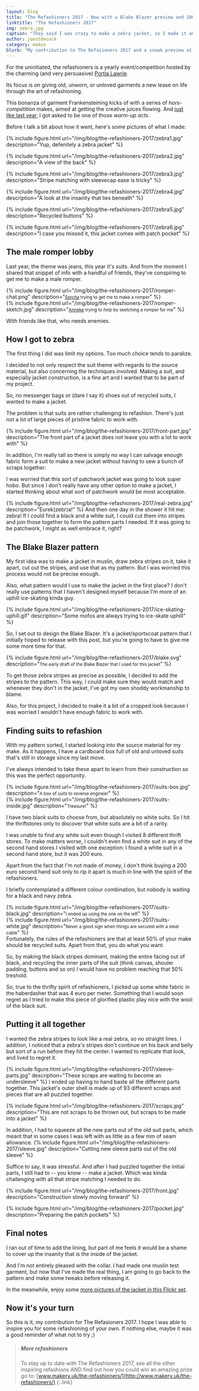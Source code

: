 ```yaml
---
layout: blog
title: "The Refashioners 2017 - Now with a Blake Blazer preview and 100% more zebra"
linktitle: "The Refashioners 2017"
img: zebra.jpg
caption: "They said I was crazy to make a zebra jacket, so I made it anyway. And it sank into the swamp."
author: joostdecock
category: makes
blurb: "My contribution to The Refasioners 2017 and a sneak preview at the upcoming Blake Blazer pattern"
---
```


For the uninitiated, the refashioners is a yearly event/competition hosted by the charming (and very persuasive) 
[Portia Lawrie](http://www.makery.uk/). 

Its focus is on giving old, unworn, or unloved garments a new lease on life through the art of refashioning.

This bonanza of garment Frankensteining kicks of with a series of *hors-comp&eacute;tition*  makes, aimed at getting
the creative juices flowing. And [just like last year](http://www.makery.uk/2016/08/the-refashioners-2016-joost/), 
I got asked to be one of those *warm-up acts*.

Before I talk a bit about how it went, here's some pictures of what I made:

{% include figure.html 
    url="/img/blog/the-refashioners-2017/zebra1.jpg" 
    description="Yup, defenitely a zebra jacket" 
%}

{% include figure.html 
    url="/img/blog/the-refashioners-2017/zebra2.jpg" 
    description="A view of the back" 
%}

{% include figure.html 
    url="/img/blog/the-refashioners-2017/zebra3.jpg" 
    description="Stripe matching with sleevecap ease is tricky" 
%}

{% include figure.html 
    url="/img/blog/the-refashioners-2017/zebra4.jpg" 
    description="A look at the insanity that lies beneath" 
%}

{% include figure.html 
    url="/img/blog/the-refashioners-2017/zebra5.jpg" 
    description="Recycled buttons" 
%}

{% include figure.html 
    url="/img/blog/the-refashioners-2017/zebra6.jpg" 
    description="I case you missed it, this jacket comes with patch pocket" 
%}


## The male romper lobby
Last year, the theme was jeans, this year it's suits. And from the moment I shared that snippet of info 
with a handful of friends, they've conspiring to get me to make a male romper.

<div class="row">
<div class="col-sm-6">
{% include figure.html 
    url="/img/blog/the-refashioners-2017/romper-chat.png" 
    description="<small><a href='https://twitter.com/scorchtorch' target='_BLANK'>Sorcha</a> trying to get me to make a romper</small>" 
%}
</div>
<div class="col-sm-6">
{% include figure.html 
    url="/img/blog/the-refashioners-2017/romper-sketch.jpg" 
    description="<small><a href='http://www.annekecaramin.com/' target='_BLANK'>Anneke</a> trying to <em>help</em> by sketching a romper for me</small>" 
%}
</div>
</div>

With friends like that, who needs enemies.

## How I got to zebra

The first thing I did was limit my options. Too much choice tends to paralize.

I decided to not only respect the suit theme with regards to the source material, but also concerning the techniques involved.
Making a suit, and especially jacket construction, is a fine art and I wanted that to be part of my project.

So, no messenger bags or (dare I say it) shoes out of recycled suits, I wanted to make a jacket.

The problem is that suits are rather challenging to refashion. There's just not a lot of large pieces of pristine fabric to work with.

{% include figure.html 
    url="/img/blog/the-refashioners-2017/front-part.jpg" 
    description="The front part of a jacket does not leave you with a lot to work with"
%}

In addition, I'm really tall so there is simply no way I can salvage enough fabric form a suit to make a new jacket
without having to sew a bunch of scraps together.

I was worried that this sort of patchwork jacket was going to look super hobo.
But since I don't really have any other option to make a jacket, I started thinking about what sort of patchwork would be most acceptable.

{% include figure.html 
    url="/img/blog/the-refashioners-2017/real-zebra.jpg" 
    description="Eurek(zebr)a!" 
%}
And then one day in the shower it hit me: zebra! If I could find a black and a white suit, I could cut them into stripes
and join those together to form the pattern parts I needed. If it was going to be patchwork, I might as well embrace it, right?

## The Blake Blazer pattern

My first idea was to make a jacket in muslin, draw zebra stripes on it, take it apart, cut out the stripes, and use that as my pattern.
But I was worried this process would not be precise enough. 

Also, what pattern would I use to make the jacket in the first place? I don't really use patterns that I haven't designed myself 
because I'm more of an uphill ice-skating kinda guy.

{% include figure.html 
    url="/img/blog/the-refashioners-2017/ice-skating-uphill.gif" 
    description="Some mofos are always trying to ice-skate uphill" 
%}

So, I set out to design the Blake Blazer. It's a jacket/sportscoat pattern that I initially hoped to release with this post, but
you're going to have to give me some more time for that.

{% include figure.html 
    url="/img/blog/the-refashioners-2017/blake.svg" 
    description="<small>The early draft of the Blake Blazer that I used for this jacket</small>" 
%}

To get those zebra stripes as precise as possible, I decided to add the stripes to the pattern.
This way, I could make sure they would match and whenever they don't in the jacket, I've got my own shoddy workmanship to blame.

Also, for this project, I decided to make it a bit of a cropped look because I was worried I wouldn't have enough fabric to work with.

## Finding suits to refashion

With my pattern sorted, I started looking into the source material for my make.
As it happens, I have a cardboard box full of old and unloved suits that's still in storage since my last move.

I've always intended to take these apart to learn from their construction so this was the perfect opportunity.

<div class="row">
<div class="col-sm-6">
{% include figure.html 
    url="/img/blog/the-refashioners-2017/suits-box.jpg" 
    description="<small>A box of suits to reverse engineer</small>"
%}
</div>
<div class="col-sm-6">
{% include figure.html 
    url="/img/blog/the-refashioners-2017/suits-inside.jpg" 
    description="<small>Treasure!</small>"
%}
</div>
</div>

I have two black suits to choose from, but absolutely no white suits. So I hit the thriftstores only to discover that white suits are a bit of a rarity.

I was unable to find any white suit even though I visited 8 different thrift stores. To make matters worse, I couldn't even find a 
white suit in any of the second hand stores I visited with one exception: I found a white suit in a second hand store, but it was 200 euro.

Apart from the fact that I'm not made of money, I don't think buying a 200 euro second hand suit only to rip it apart is much in line with the spirit 
of the refashioners. 

I briefly contemplated a different colour combination, but nobody is waiting for a black and navy zebra.

<div class="row">
<div class="col-sm-6">
{% include figure.html 
    url="/img/blog/the-refashioners-2017/suits-black.jpg" 
    description="<small>I ended up using the one on the left</small>"
%}
</div>
<div class="col-sm-6">
{% include figure.html 
    url="/img/blog/the-refashioners-2017/suits-white.jpg" 
    description="<small>Never a good sign when things are secured with a steel cable</small>"
%}
</div>
</div>
Fortunately, the rules of the refashioners are that at least 50% of your make should be recycled suits. Apart from that, you do what you want.

So, by making the black stripes dominant, making the entire facing out of black, and recycling the inner parts of the suit (think canvas, shouler padding, buttons and so on) I would have no problem reaching that 50% treshold.

So, true to the thrifty spirit of refashioners, I picked up some white fabric in the haberdasher that was 4 euro per meter. 
Something that I would soon regret as I tried to make this piece of glorified plastic play nice with the wool of the black suit.

## Putting it all together

I wanted the zebra stripes to look like a real zebra, so no straight lines. I addition, I noticed that a zebra's stripes don't continue on his back and belly
but sort of a run before they hit the center. I wanted to replicate that look, and lived to regret it.

{% include figure.html 
    url="/img/blog/the-refashioners-2017/sleeve-parts.jpg" 
    description="These scraps are waiting to become an undersleeve"
%}
I ended up having to hand baste all the different parts together. This jacket's outer shell is made up of 93 different scraps and pieces that are all puzzled together.

{% include figure.html 
    url="/img/blog/the-refashioners-2017/scraps.jpg" 
    description="This are not scraps to be thrown out, but scraps to be made into a jacket"
%}

In addition, I had to squeeze all the new parts out of the old suit parts, which meant that in some cases I was left with as little as a few mm of seam allowance.
{% include figure.html 
    url="/img/blog/the-refashioners-2017/sleeve.jpg" 
    description="Cutting new sleeve parts out of the old sleeve"
%}

Suffice to say, it was stressful. And after I had puzzled together the initial parts, I still had to -- you know -- make a jacket. 
Which was kinda challenging with all that stripe matching I needed to do.

{% include figure.html 
    url="/img/blog/the-refashioners-2017/front.jpg" 
    description="Construction slowly moving forward"
%}

{% include figure.html 
    url="/img/blog/the-refashioners-2017/pocket.jpg" 
    description="Preparing the patch pockets"
%}

## Final notes

I ran out of time to add the lining, but part of me feels it would be a shame to cover up the insanity that is the inside of the jacket.

And I'm not entirely pleased with the collar. I had made one muslin test garment, but now that I've made the real thing, I am going to go back to the pattern and make some tweaks before releasing it.

In the meanwhile, enjoy some [more pictures of the jacket in this Flickr set](https://www.flickr.com/photos/__niki__/albums/72157684742893052).

## Now it's your turn

So this is it, my contribution for The Refasioners 2017. I hope I was able to inspire you for some refashioning of your own.
If nothing else, maybe it was a good reminder of what not to try ;)


> ##### More refashioners
> To stay up to date with The Refashioners 2017, see all the other inspiring refashions AND 
> find out how you could win an amazing prize go to: [www.makery.uk/the-refashioners/](http://www.makery.uk/the-refashioners/)
{:.link}


